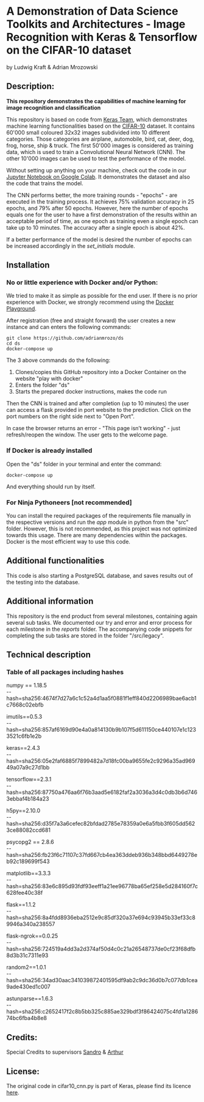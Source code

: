 
# A Demonstration of Data Science Toolkits and Architectures - Image Recognition with Keras & Tensorflow on the CIFAR-10 dataset
by Ludwig Kraft & Adrian Mrozowski

## Description: 

**This repository demonstrates the capabilities of machine learning for image recognition and classification**

This repository is based on code from [Keras Team](https://github.com/keras-team), which demonstrates machine learning functionalities based on the [CIFAR-10](https://www.cs.toronto.edu/~kriz/cifar.html) dataset.
It contains 60'000 small coloured 32x32 images subdivided into 10 different categories.
Those categories are airplane, automobile, bird, cat, deer, dog, frog, horse, ship & truck.
The first 50'000 images is considered as training data, which is used to train a Convolutional Neural Network (CNN).
The other 10'000 images can be used to test the performance of the model.

Without setting up anything on your machine, check out the code in our [Jupyter Notebook on Google Colab](https://colab.research.google.com/drive/1z95gJROm3aU2PaN4z1jZooFMTTbeSMz-?usp=sharing). It demonstrates the dataset and also the code that trains the model.

The CNN performs better, the more training rounds - "epochs" - are executed in the training process.
It achieves 75% validation accuracy in 25 epochs, and 79% after 50 epochs.
However, here the number of epochs equals one for the user to have a first demonstration of the results within an acceptable period of time, as one epoch as training even a single epoch can take up to 10 minutes. The accuracy after a single epoch is about 42%.

If a better performance of the model is desired the number of epochs can be increased accordingly in the *set_initials* module.


## Installation

### No or little experience with Docker and/or Python:

We tried to make it as simple as possible for the end user. If there is no prior experience with Docker, we strongly recommend using the [Docker Playground](https://labs.play-with-docker.com/).

After registration (free and straight forward) the user creates a new instance and can enters the following commands:

```
git clone https://github.com/adrianmrozo/ds
cd ds
docker-compose up
```

The 3 above commands do the following: 
1. Clones/copies this GitHub repository into a Docker Container on the website "play with docker"
2.  Enters the folder "ds"
3. Starts the prepared docker instructions, makes the code run

Then the CNN is trained and after completion (up to 10 minutes) the user can access a flask provided in port website to the prediction.
Click on the port numbers on the right side next to "Open Port".

In case the browser returns an error - "This page isn’t working" - just refresh/reopen the window.
The user gets to the welcome page.



### If Docker is already installed

Open the "ds" folder  in your terminal and enter the command:
```
docker-compose up
```
And everything should run by itself.

### For Ninja Pythoneers [not recommended]

You can install the required packages of the requirements file manually in the respective versions and run the *app* module in python from the "src" folder. However, this is not recommended, as this project was not optimized towards this usage. There are many dependencies within the packages. Docker is the most efficient way to use this code.


## Additional functionalities

This code is also starting a PostgreSQL database, and saves results out of the testing into the database.


## Additional information

This repository is the end product from several milestones, containing again several sub tasks. 
We documented our try and error and error process for each milestone in the *reports* folder. The accompanying code snippets for completing the sub tasks are stored in the folder "/src/legacy".


## Technical description

### Table of all packages including hashes

numpy == 1.18.5 \
    --hash=sha256:4674f7d27a6c1c52a4d1aa5f0881f1eff840d2206989bae6acb1c7668c02ebfb

imutils==0.5.3 \
    --hash=sha256:857af6169d90e4a0a814130b9b107f5d611150ce440107e1c1233521c6fb1e2b

keras==2.4.3 \
    --hash=sha256:05e2faf6885f7899482a7d18fc00ba9655fe2c9296a35ad96949a07a9c27d1bb

tensorflow==2.3.1 \
    --hash=sha256:87750a476aa6f76b3aad5e6182faf2a3036a3d4c0db3b6d7463ebbaf4b184a23

h5py==2.10.0 \
    --hash=sha256:d35f7a3a6cefec82bfdad2785e78359a0e6a5fbb3f605dd5623ce88082ccd681

psycopg2 == 2.8.6 \
    --hash=sha256:fb23f6c71107c37fd667cb4ea363ddeb936b348bbd6449278eb92c189699f543

matplotlib==3.3.3 \
    --hash=sha256:83e6c895d93fdf93eeff1a21ee96778ba65ef258e5d284160f7c628fee40c38f

flask==1.1.2 \
    --hash=sha256:8a4fdd8936eba2512e9c85df320a37e694c93945b33ef33c89946a340a238557

flask-ngrok==0.0.25 \
    --hash=sha256:724519a4dd3a2d374af50d4c0c21a26548737de0cf23f68dfb8d3b31c7311e93

random2==1.0.1 \
    --hash=sha256:34ad30aac341039872401595df9ab2c9dc36d0b7c077db1cea9ade430ed1c007

astunparse==1.6.3 \
    --hash=sha256:c2652417f2c8b5bb325c885ae329bdf3f86424075c4fd1a128674bc6fba4b8e8

## Credits: 
Special Credits to supervisors [Sandro](https://github.com/sandroci) & [Arthur](https://github.com/habichta)

## License:
The original code in cifar10_cnn.py is part of Keras, please find its licence [here](https://github.com/keras-team/keras/blob/master/LICENSE).
